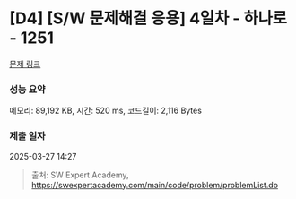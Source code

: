 # [D4] [S/W 문제해결 응용] 4일차 - 하나로 - 1251 

[문제 링크](https://swexpertacademy.com/main/code/problem/problemDetail.do?contestProbId=AV15StKqAQkCFAYD) 

### 성능 요약

메모리: 89,192 KB, 시간: 520 ms, 코드길이: 2,116 Bytes

### 제출 일자

2025-03-27 14:27



> 출처: SW Expert Academy, https://swexpertacademy.com/main/code/problem/problemList.do
